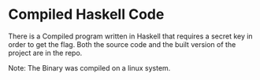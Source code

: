 # Compiled Haskell Code

There is a Compiled program written in Haskell that requires a secret key in order to get the flag. Both the source code and the built version of the project are in the repo.

Note: The Binary was compiled on a linux system.
